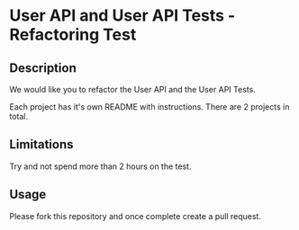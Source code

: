 ﻿# User API and User API Tests - Refactoring Test

## Description

We would like you to refactor the User API and the User API Tests.

Each project has it's own README with instructions. There are 2 projects in total.

## Limitations

Try and not spend more than 2 hours on the test. 

## Usage

Please fork this repository and once complete create a pull request.

